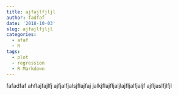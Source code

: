 ```yaml
---
title: ajfajlfjljl
author: fadfaf
date: '2018-10-03'
slug: ajfajlfjljl
categories:
  - afaf
  - R
tags:
  - plot
  - regression
  - R Markdown
---
```

fafadfaf
ahflajfajlfj
ajfjalfjalsjflajfaj
jalkjflajfljaljlajfljalfjaljf
ajfljaslfjlfjl